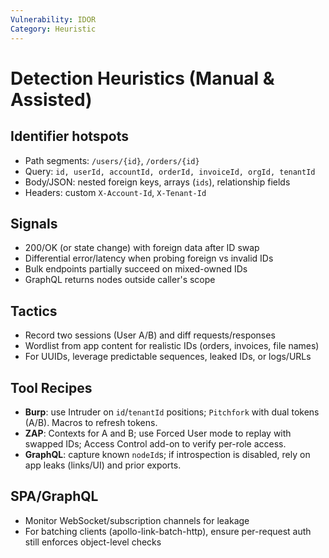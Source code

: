 ```yaml
---
Vulnerability: IDOR
Category: Heuristic
---
```

# Detection Heuristics (Manual & Assisted)

## Identifier hotspots
- Path segments: `/users/{id}`, `/orders/{id}`
- Query: `id, userId, accountId, orderId, invoiceId, orgId, tenantId`
- Body/JSON: nested foreign keys, arrays (`ids`), relationship fields
- Headers: custom `X-Account-Id`, `X-Tenant-Id`

## Signals
- 200/OK (or state change) with foreign data after ID swap
- Differential error/latency when probing foreign vs invalid IDs
- Bulk endpoints partially succeed on mixed-owned IDs
- GraphQL returns nodes outside caller's scope

## Tactics
- Record two sessions (User A/B) and diff requests/responses
- Wordlist from app content for realistic IDs (orders, invoices, file names)
- For UUIDs, leverage predictable sequences, leaked IDs, or logs/URLs

## Tool Recipes
- **Burp**: use Intruder on `id`/`tenantId` positions; `Pitchfork` with dual tokens (A/B). Macros to refresh tokens.
- **ZAP**: Contexts for A and B; use Forced User mode to replay with swapped IDs; Access Control add-on to verify per-role access.
- **GraphQL**: capture known `nodeId`s; if introspection is disabled, rely on app leaks (links/UI) and prior exports.

## SPA/GraphQL
- Monitor WebSocket/subscription channels for leakage
- For batching clients (apollo-link-batch-http), ensure per-request auth still enforces object-level checks
